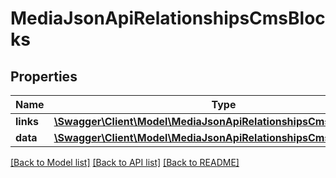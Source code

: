 # MediaJsonApiRelationshipsCmsBlocks

## Properties
Name | Type | Description | Notes
------------ | ------------- | ------------- | -------------
**links** | [**\Swagger\Client\Model\MediaJsonApiRelationshipsCmsBlocksLinks**](MediaJsonApiRelationshipsCmsBlocksLinks.md) |  | [optional] 
**data** | [**\Swagger\Client\Model\MediaJsonApiRelationshipsCmsBlocksData[]**](MediaJsonApiRelationshipsCmsBlocksData.md) |  | [optional] 

[[Back to Model list]](../../README.md#documentation-for-models) [[Back to API list]](../../README.md#documentation-for-api-endpoints) [[Back to README]](../../README.md)

